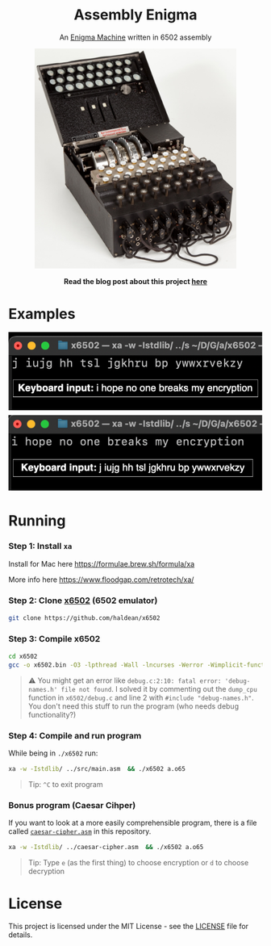 <h1 align="center">Assembly Enigma</h1>

<p align="center">An <a href="https://en.wikipedia.org/wiki/Enigma_machine">Enigma Machine</a> written in 6502 assembly</p>

<p align="center">
	<img width="400px" src="enigma-image.jpg"/>
</p>

<p align="center"><b>Read the blog post about this project <a href="https://carltheperson.com/posts/assembly-enigma/">here</a></b></p>

# Examples

![example](example.png)

# Running

### Step 1: Install `xa`

Install for Mac here https://formulae.brew.sh/formula/xa

More info here https://www.floodgap.com/retrotech/xa/

### Step 2: Clone [x6502](https://github.com/haldean/x6502) (6502 emulator)

```sh
git clone https://github.com/haldean/x6502
```

### Step 3: Compile x6502

```sh
cd x6502
gcc -o x6502.bin -O3 -lpthread -Wall -lncurses -Werror -Wimplicit-function-declaration *.c
```

> ⚠️ You might get an error like `debug.c:2:10: fatal error: 'debug-names.h' file not found`. I solved it by commenting out the `dump_cpu` function in `x6502/debug.c` and line 2 with `#include "debug-names.h"`. You don't need this stuff to run the program (who needs debug functionality?)

### Step 4: Compile and run program

While being in `./x6502` run:

```sh
xa -w -Istdlib/ ../src/main.asm  && ./x6502 a.o65
```

> Tip: `^C` to exit program

### Bonus program (Caesar Cihper)

If you want to look at a more easily comprehensible program, there is a file called [`caesar-cipher.asm`](caesar-cipher.asm) in this repository.

```sh
xa -w -Istdlib/ ../caesar-cipher.asm  && ./x6502 a.o65
```

> Tip: Type `e` (as the first thing) to choose encryption or `d` to choose decryption

# License

This project is licensed under the MIT License - see the [LICENSE](LICENSE) file for details.
